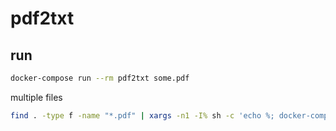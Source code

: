 # pdf2txt

## run

```sh
docker-compose run --rm pdf2txt some.pdf
```

multiple files

```sh
find . -type f -name "*.pdf" | xargs -n1 -I% sh -c 'echo %; docker-compose run --rm pdf2txt %'
```

